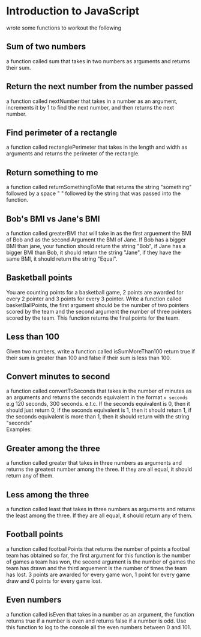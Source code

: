 # Introduction to JavaScript
 wrote some functions to workout the following
 
## Sum of two numbers
a function called sum that takes in two numbers as arguments and returns their sum.  


## Return the next number from the number passed
 a function called nextNumber that takes in a number as an argument, increments it by 1 to find the next number, and then returns the next number.  


## Find perimeter of a rectangle
 a function called rectanglePerimeter that takes in the length and width as arguments and returns the perimeter of the rectangle.  


## Return something to me
 a function called returnSomethingToMe that returns the string "something" followed by a space " " followed by the string that was passed into the function.


## Bob's BMI vs Jane's BMI
 a function called greaterBMI that will take in as the first arguement the BMI of Bob and as the second Argument the BMI of Jane. If Bob has a bigger BMI than jane, your function should return the string "Bob", if Jane has a bigger BMI than Bob, it should return the string "Jane", if they have the same BMI, it should return the string "Equal".  


## Basketball points
You are counting points for a basketball game, 2 points are awarded for every 2 pointer and 3 points for every 3 pointer. Write a function called basketBallPoints, the first argument should be the number of two pointers scored by the team and the second argument the number of three pointers scored by the team. This function returns the final points for the team.  


## Less than 100
Given two numbers, write a function called isSumMoreThan100 return true if their sum is greater than 100 and false if their sum is less than 100.  


## Convert minutes to second
 a function called convertToSeconds that takes in the number of minutes as an arguments and returns the seconds equivalent in the format ```x seconds``` e.g 120 seconds, 300 seconds. e.t.c. If the seconds equivalent is 0, then it should just return 0, if the seconds equivalent is 1, then it should return 1, if the seconds equivalent is more than 1, then it should return with the string "seconds"  
Examples:

## Greater among the three
a function called greater that takes in three numbers as arguments and returns the greatest number among the three. If they are all equal, it should return any of them.  


## Less among the three
 a function called least that takes in three numbers as arguments and returns the least among the three. If they are all equal, it should return any of them.  


## Football points
a function called footballPoints that returns the number of points a football team has obtained so far, the first argument for this function is the number of games a team has won, the second argument is the number of games the team has drawn and the third arguement is the number of times the team has lost. 3 points are awarded for every game won, 1 point for every game draw and 0 points for  every game lost.  


## Even numbers
a function called isEven that takes in a number as an argument, the function returns true if a number is even and returns false if a number is odd. Use this function to log to the console all the even numbers between 0 and 101.